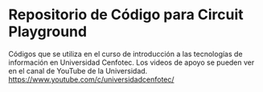 # Repositorio de Código para Circuit Playground

Códigos que se utiliza en el curso de introducción a las tecnologías de información en Universidad Cenfotec. Los videos de apoyo se pueden ver en el canal de YouTube de la Universidad. https://www.youtube.com/c/universidadcenfotec/
